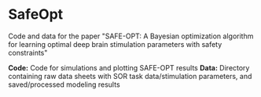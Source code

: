 # SafeOpt
Code and data for the paper "SAFE-OPT: A Bayesian optimization algorithm for learning optimal deep brain stimulation parameters with safety constraints"

**Code:** Code for simulations and plotting SAFE-OPT results
**Data:** Directory containing raw data sheets with SOR task data/stimulation parameters, and saved/processed modeling results

